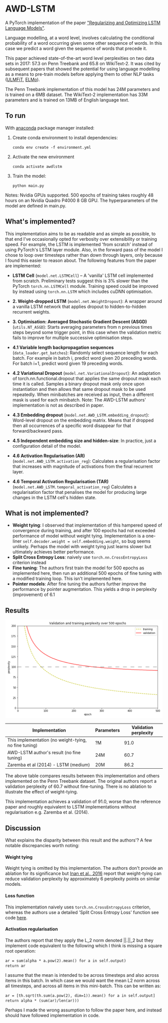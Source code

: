 # AWD-LSTM

A PyTorch implementation of the paper ["Regularizing and Optimizing LSTM Language Models"](https://arxiv.org/abs/1708.02182). 

Language modelling, at a word level, involves calculating the conditional probability of a word occurring given some other sequence of words. In this case we predict a word given the sequence of words that precede it. 

This paper achieved state-of-the-art word level perplexities on two data sets in 2017: 57.3 on Penn Treebank and 65.8 on WikiText-2. It was cited by subsequent papers that showed the potential for using language modelling as a means to pre-train models before applying them to other NLP tasks ([ULMFiT](https://arxiv.org/pdf/1801.06146.pdf), [ELMo](https://arxiv.org/pdf/1802.05365.pdf)). 

The Penn Treebank implementation of this model has 24M parameters and is trained on a 6MB dataset. The WikiText-2 implementation has 33M parameters and is trained on 13MB of English language text. 


## To run

With [anaconda](https://docs.anaconda.com/anaconda/install/) package manager installed:

1. Create conda environment to install dependencies:
    ```
    conda env create -f environment.yml
    ```
2. Activate the new environment 
    ```
    conda activate awdlstm
    ```

3. Train the model:
    ```
    python main.py
    ```

Notes: Nvidia GPUs supported. 500 epochs of training takes roughly 48 hours on an Nvidia Quadro P4000 8 GB GPU. The hyperparameters of the model are defined in main.py.



## What's implemented?

This implementation aims to be as readable and as simple as possible, to that end I've occasionally opted for verbosity over extensibility or training speed. For example, the LSTM is implemented 'from scratch' instead of using PyTorch's LSTM layer module. Also, in the forward pass of the model I chose to loop over timesteps rather than down through layers, only because I found this easier to reason about. The following features from the paper are implemented:

- **LSTM Cell** (`model.net.LSTMCell`) – A 'vanilla' LSTM cell implemented from scratch. Preliminary tests suggest this is 3% slower than the PyTorch `torch.nn.LSTMCell` module. Training speed could be improved by instead using `torch.nn.LSTM` which includes cuDNN optimisation.

- **2. Weight-dropped LSTM** (`model.net.WeightDropout`): A wrapper around a vanilla LSTM network that applies dropout to hidden-to-hidden recurrent weights.

- **3. Optimisation: Averaged Stochastic Gradient Descent (ASGD)** (`utils.NT_ASGD`): Starts averaging parameters from n previous times steps beyond some trigger point, in this case when the validation metric fails to improve for multiple successive optimisation steps.

- **4.1 Variable length backpropagation sequences** (`data_loader.get_batches`): Randomly select sequence length for each batch. For example in batch i, predict word given 20 preceding words. For batch i+1, predict word given 19 preceding words. 

- **4.2 Variational Dropout** (`model.net.VariationalDropout`): An adaptation of torch.nn.functional.dropout that applies the same dropout mask each time it is called. Samples a binary dropout mask only once upon instantiation and then allows that same dropout mask to be used repeatedly. When minibatches are received as input, then a different mask is used for each minibatch. Note: The AWD-LSTM authors' implementation is not as described in paper.

- **4.3 Embedding dropout** (`model.net.AWD_LSTM.embedding_dropout`): Word-level dropout on the embedding matrix. Means that if dropped then all occurrences of a specific word disappear for that forward/backward pass.

- **4.5 Independent embedding size and hidden-size**: In practice, just a configuration detail of the model.

- **4.6 Activation Regularisation (AR)** (`model.net.AWD_LSTM.activation_reg`): Calculates a regularisation factor that increases with magnitude of activations from the final recurrent layer.

- **4.6 Temporal Activation Regularisation (TAR)** (`model.net.AWD_LSTM.temporal_activation_reg`) Calculates a regularisation factor that penalises the model for producing large changes in the LSTM cell's hidden state.



## What is not implemented?

- **Weight tying**: I observed that implementation of this hampered speed of convergence during training, and after 100 epochs had not exceeded performance of model without weight tying. Implementation is a one-liner `self.decoder.weight = self.embedding.weight`, so bug seems unlikely. Perhaps the model with weight tying just learns slower but ultimately achieves better performance.
- **Split Cross Entropy Loss**: naively use `torch.nn.CrossEntropyLoss` criterion instead
- **Fine tuning**: The authors first train the model for 500 epochs as implemented here, then run an additional 500 epochs of fine tuning with a modified training loop. This isn't implemented here.
- **Pointer models**: After fine tuning the authors further improve the performance by pointer augmentation. This yields a drop in perplexity (improvement) of 6.1


## Results

![Validation and training perplexity over 500 epochs](./results/training_curves.png)

| Implementation | Parameters | Validation perplexity |
| --- | --- | --- |
| This implementation (no weight-tying, no fine tuning) | ?M | 91.0 |
| AWD-LSTM author's result (no fine tuning) | 24M |  60.7 |
| Zaremba et al (2014) - LSTM (medium) | 20M |  86.2 |


The above table compares results between this implementation and others implemented on the Penn Treebank dataset. The original authors report a validation perplexity of 60.7 without fine-tuning. There is no ablation to illustrate the effect of weight-tying.

This implementation achieves a validation of 91.0, worse than the reference paper and roughly equivalent to LSTM implementations without regularisation e.g. Zaremba et al. (2014).


## Discussion

What explains the disparity between this result and the authors'? A few notable discrepancies worth noting:

#### Weight tying

Weight tying is omitted by this implementation. The authors don't provide an ablation for its significance but [Inan et al., 2016](https://arxiv.org/pdf/1611.01462.pdf) report that weight-tying can reduce validation perplexity by approximately 6 perplexity points on similar models.

#### Loss function

This implementation naively uses `torch.nn.CrossEntropyLoss` criterion, whereas the authors use a detailed 'Split Cross Entropy Loss' function see code [here](https://github.com/salesforce/awd-lstm-lm/blob/master/splitcross.py).


#### Activation regularisation
The authors report that they apply the L_2 norm denoted ||.||_2 but they implement code equivalent to the following which I think is missing a square root operation:

```
ar = sum(alpha * a.pow(2).mean() for a in self.output)
return ar
```

I assume that the mean is intended to be across timesteps and also across items in this batch. In which case we would want the mean L2 norm across all timesteps, and across all items in this mini-batch. This can be written as:

```
ar = [th.sqrt(th.sum(a.pow(2), dim=1)).mean() for a in self.output]
return alpha * (sum(ar)/len(ar)))
```

Perhaps I made the wrong assumption to follow the paper here, and instead should have followed implementation in code.



